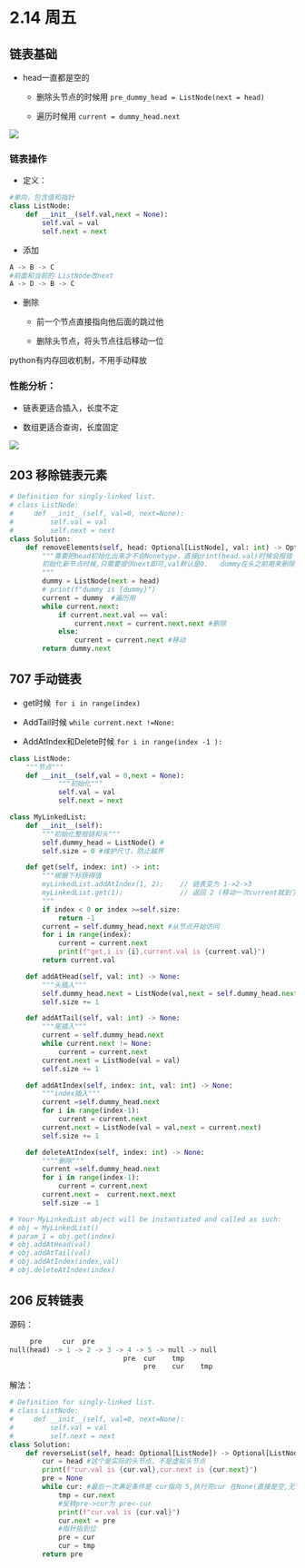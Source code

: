 # 2.14 周五

## 链表基础

* head一直都是空的

  * 删除头节点的时候用 `pre_dummy_head = ListNode(next = head) `

  * 遍历时候用 `current = dummy_head.next`

![](https://o0rjrextel0.feishu.cn/space/api/box/stream/download/asynccode/?code=ZGY3NDA0MDliNjFlM2NjMzI2ZmM4MmM4YjYwMTFlNmJfdUhSTklPU2wzVHl3bnAxcW5HM09iOFJyT0hxUXB1VVpfVG9rZW46UmttVmJVcnhZb1pidnV4Q2dpRmNqTlhpbnJoXzE3Mzk1NDgyMTM6MTczOTU1MTgxM19WNA)



### 链表操作

* 定义：

```python
#单向，包含值和指针
class ListNode:
    def __init__(self.val,next = None):
        self.val = val
        self.next = next
```

* 添加

```python
A -> B -> C
#前面和当前的 ListNode改next
A -> D -> B -> C
```

* 删除

  * 前一个节点直接指向他后面的跳过他

  * 删除头节点，将头节点往后移动一位



python有内存回收机制，不用手动释放

### 性能分析：

* 链表更适合插入，长度不定

* 数组更适合查询，长度固定

![](https://o0rjrextel0.feishu.cn/space/api/box/stream/download/asynccode/?code=YWY3Y2NlMzZjODc5ZmMyYTcxZWE0Nzc3YjEzNmI0YjZfMHlkUUJvZFd2Y2JGUTl3ZGU5cmNhVDJXalBuN01BZG1fVG9rZW46S2EzamJhQlpzb1dSRDh4N3c0R2NMNTZ6bnZnXzE3Mzk1NDgyMTM6MTczOTU1MTgxM19WNA)



## 203  移除链表元素

```python
# Definition for singly-linked list.
# class ListNode:
#     def __init__(self, val=0, next=None):
#         self.val = val
#         self.next = next
class Solution:
    def removeElements(self, head: Optional[ListNode], val: int) -> Optional[ListNode]:
        """需要把head初始化出来才不会Nonetype，直接print(head.val)时候会报错
        初始化新节点时候,只需要提供next即可,val默认是0.   dummy在头之前用来删除头节点
        """        
        dummy = ListNode(next = head) 
        # print(f"dummy is {dummy}")
        current = dummy  #遍历用
        while current.next:
            if current.next.val == val:
                current.next = current.next.next #删除
            else:
                current = current.next #移动
        return dummy.next

```



## 707 手动链表



* get时候` for i in range(index)`

* AddTail时候 `while current.next !=None:`

* AddAtIndex和Delete时候 `for i in range(index -1 ):`

```python
class ListNode:
    """节点"""
    def __init__(self,val = 0,next = None):
            """初始化"""
            self.val = val
            self.next = next

class MyLinkedList:
    def __init__(self):
        """初始化整根链和头"""
        self.dummy_head = ListNode() #
        self.size = 0 #维护尺寸，防止越界

    def get(self, index: int) -> int:
        """根据下标获得值
        myLinkedList.addAtIndex(1, 2);    // 链表变为 1->2->3
        myLinkedList.get(1);              // 返回 2 (移动一次current就到了)
        """
        if index < 0 or index >=self.size:
            return -1
        current = self.dummy_head.next #从节点开始访问
        for i in range(index):
            current = current.next
            print(f"get,i is {i},current.val is {current.val}")
        return current.val

    def addAtHead(self, val: int) -> None:
        """头插入"""
        self.dummy_head.next = ListNode(val,next = self.dummy_head.next) #赋值语句先执行后面的命令
        self.size += 1

    def addAtTail(self, val: int) -> None:
        """尾插入"""
        current = self.dummy_head.next
        while current.next != None:
            current = current.next
        current.next = ListNode(val = val)
        self.size += 1 

    def addAtIndex(self, index: int, val: int) -> None:
        """index插入"""
        current =self.dummy_head.next
        for i in range(index-1):
            current = current.next
        current.next = ListNode(val = val,next = current.next)
        self.size += 1 

    def deleteAtIndex(self, index: int) -> None:
        """"删除"""
        current =self.dummy_head.next
        for i in range(index-1):
            current = current.next
        current.next =  current.next.next
        self.size -= 1 

# Your MyLinkedList object will be instantiated and called as such:
# obj = MyLinkedList()
# param_1 = obj.get(index)
# obj.addAtHead(val)
# obj.addAtTail(val)
# obj.addAtIndex(index,val)
# obj.deleteAtIndex(index)
```



## 206 反转链表

源码：

```python
     pre     cur  pre
null(head) -> 1 -> 2 -> 3 -> 4 -> 5 -> null -> null
                            pre  cur    tmp
                                 pre    cur    tmp    
```

解法：

```python
# Definition for singly-linked list.
# class ListNode:
#     def __init__(self, val=0, next=None):
#         self.val = val
#         self.next = next
class Solution:
    def reverseList(self, head: Optional[ListNode]) -> Optional[ListNode]:
        cur = head #这个是实际的头节点，不是虚拟头节点
        print(f"cur.val is {cur.val},cur.next is {cur.next}")
        pre = None
        while cur: #最后一次满足条件是 cur指向 5,执行完cur 在None(直接是空,无关链表了)，而pre指向5
            tmp = cur.next 
            #反转pre->cur为 pre<-cur
            print(f"cur.val is {cur.val}")
            cur.next = pre 
            #指针指到位
            pre = cur
            cur = tmp
        return pre
        

```
